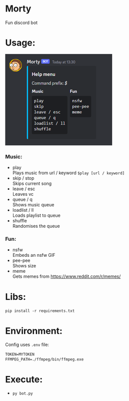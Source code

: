 # Morty
Fun discord bot

# Usage:
![help](./img/help.PNG)
### Music:
- play
<br>Plays music from url / keyword `$play [url / keyword]`
- skip / stop
<br>Skips current song
- leave / esc
<br>Leaves vc
- queue / q
<br>Shows music queue
- loadlist / ll
<br>Loads playlist to queue
- shuffle
<br>Randomises the queue

### Fun:
- nsfw
<br>Embeds an nsfw GIF
- pee-pee
<br>Shows size
- meme
<br>Gets memes from  https://www.reddit.com/r/memes/

# Libs:
`pip install -r requirements.txt`

# Environment:
Config uses `.env` file:    
```
TOKEN=MYTOKEN
FFMPEG_PATH=./ffmpeg/bin/ffmpeg.exe
```

# Execute:
- `py bot.py`